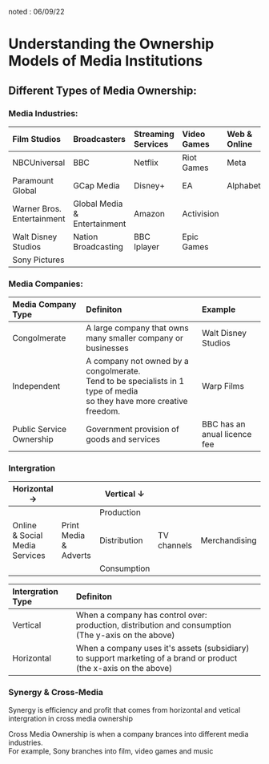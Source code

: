 noted : 06/09/22

# Understanding the Ownership Models of Media Institutions

## Different Types of Media Ownership:

### Media Industries:

| Film Studios               | Broadcasters                 | Streaming Services | Video Games | Web & Online | Music            |
| :------------------------- | :--------------------------- | :----------------- | :---------- | :----------- | :--------------- |
| NBCUniversal               | BBC                          | Netflix            | Riot Games  | Meta         | Columbia Records |
| Paramount Global           | GCap Media                   | Disney+            | EA          | Alphabet     | RCA Records      |
| Warner Bros. Entertainment | Global Media & Entertainment | Amazon             | Activision  |              | Epic Records     |
| Walt Disney Studios        | Nation Broadcasting          | BBC Iplayer        | Epic Games  |              | Astra Records    |
| Sony Pictures              |                              |                    |             |              |                  |

### Media Companies:

| Media Company Type       | Definiton                                                                                                                  | Example                      |
| :----------------------- | :------------------------------------------------------------------------------------------------------------------------- | :--------------------------- |
| Congolmerate             | A large company that owns many smaller company or businesses                                                               | Walt Disney Studios          |
| Independent              | A company not owned by a congolmerate.<br>Tend to be specialists in 1 type of media<br>so they have more creative freedom. | Warp Films                   |
| Public Service Ownership | Government provision of goods and services                                                                                 | BBC has an anual licence fee |

### Intergration

| Horizontal →                         |                          | Vertical ↓   |             |               |
| ------------------------------------ | ------------------------ | ------------ | ----------- | ------------- |
|                                      |                          | Production   |             |               |
| Online<br>& Social Media<br>Services | Print Media<br>& Adverts | Distribution | TV channels | Merchandising |
|                                      |                          | Consumption  |             |               |

| Intergration Type | Definiton                                                                                                            |
| :---------------- | :------------------------------------------------------------------------------------------------------------------- |
| Vertical          | When a company has control over:<br>production, distribution and consumption<br>(The y-axis on the above)            |
| Horizontal        | When a company uses it's assets (subsidiary) to support marketing of a brand or product<br>(the x-axis on the above) |

### Synergy & Cross-Media

Synergy is efficiency and profit that comes from horizontal and vetical intergration in cross media ownership

Cross Media Ownership is when a company brances into different media industries.  
For example, Sony branches into film, video games and music
